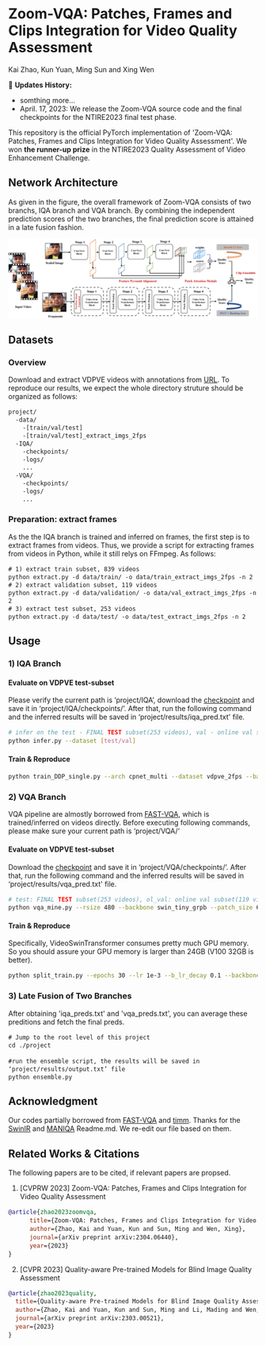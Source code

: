 # Zoom-VQA: Patches, Frames and Clips Integration for Video Quality Assessment

Kai Zhao, Kun Yuan, Ming Sun and Xing Wen

:rocket: **Updates History:**
- somthing more…
- April. 17, 2023: We release the Zoom-VQA source code and the final checkpoints for the NTIRE2023 final test phase. 

This repository is the official PyTorch implementation of 'Zoom-VQA: Patches, Frames and Clips Integration for Video Quality Assessment'. We won **the runner-up prize** in the NTIRE2023 Quality Assessment of Video Enhancement Challenge. 

## Network Architecture
As given in the figure, the overall framework of Zoom-VQA consists of two branchs, IQA branch and VQA branch. By combining the independent prediction scores of the two branches, the final prediction score is attained in a late fusion fashion.

![framework.png](images/framework.png)

## Datasets
### Overview
Download and extract VDPVE videos with annotations from [URL](https://arxiv.org/abs/2303.09290). To reproduce our results, we expect the whole directory struture should be organized as follows:
```
project/
  -data/
    -[train/val/test]
    -[train/val/test]_extract_imgs_2fps
  -IQA/
    -checkpoints/
    -logs/
    ...
  -VQA/
    -checkpoints/
    -logs/
    ...
```

### Preparation: extract frames 
As the the IQA branch is trained and inferred on frames, the first step is to extract frames from videos. Thus, we provide a script for extracting frames from videos in Python, while it still relys on FFmpeg. As follows:

```
# 1) extract train subset, 839 videos
python extract.py -d data/train/ -o data/train_extract_imgs_2fps -n 2
# 2) extract validation subset, 119 videos
python extract.py -d data/validation/ -o data/val_extract_imgs_2fps -n 2
# 3) extract test subset, 253 videos
python extract.py -d data/test/ -o data/test_extract_imgs_2fps -n 2
```

## Usage
### 1) IQA Branch

#### Evaluate on VDPVE test-subset
Please verify the current path is ’project/IQA’, download the [checkpoint](https://github.com/k-zha14/Zoom-VQA/releases/download/v0.1/iqa_best_29epoch_checkpoint.pth.tar) and save it in ‘project/IQA/checkpoints/’. After that, run the following command and the inferred results will be saved in ‘project/results/iqa_pred.txt' file. 

```bash
# infer on the test - FINAL TEST subset(253 videos), val - online val subset(119 videos)
python infer.py --dataset [test/val]
```

#### Train & Reproduce
```bash
python train_DDP_single.py --arch cpnet_multi --dataset vdpve_2fps --batch_size 32 --epochs 30 --lr 4e-4 --optimizer ADAMW --weight_decay 1e-2 --drop_path 0.1 --loss_type smooth_l1 --pretrain --rsize 512 --csize 320 --cutmix 0. --backbone_lr_decay 0.2 --pretrain --dropout 0.5 --suffix lr4e-4_b32_dp05_dpath01_wd1e-2_blrdecay02_reproduce
```

### 2) VQA Branch

VQA pipeline are almostly borrowed from [FAST-VQA](https://github.com/VQAssessment/FAST-VQA-and-FasterVQA), which is trained/inferred on videos directly. Before executing following commands, please make sure your current path is ‘project/VQA/‘

#### Evaluate on VDPVE test-subset
Download the [checkpoint](https://github.com/k-zha14/Zoom-VQA/releases/download/v0.1/vqa_best_29e_val-vqpve_s.pth) and save it in ‘project/VQA/checkpoints/’. After that, run the following command and the inferred results will be saved in ‘project/results/vqa_pred.txt' file. 

```bash
# test: FINAL TEST subset(253 videos), ol_val: online val subset(119 videos), off_val: my split validation, 111 videos
python vqa_mine.py --rsize 480 --backbone swin_tiny_grpb --patch_size 6 --dataset [test/ol_val/off_val]
```

#### Train & Reproduce
Specifically, VideoSwinTransformer consumes pretty much GPU memory. So you should assure your GPU memory is larger than 24GB (V100 32GB is better).
```bash
python split_train.py --epochs 30 --lr 1e-3 --b_lr_decay 0.1 --backbone swin_tiny_grpb --batch_size 16 --rsize 480 --patch_size 6 --suffix lr1e-3_fragments_r480c336_blr01_reproduce
```

### 3) Late Fusion of Two Branches
After obtaining 'iqa_preds.txt' and 'vqa_preds.txt', you can average these preditions and fetch the final preds. 

```
# Jump to the root level of this project 
cd ./project

#run the ensemble script, the results will be saved in ‘project/results/output.txt’ file
python ensemble.py
```



## Acknowledgment
Our codes partially borrowed from [FAST-VQA](https://github.com/VQAssessment/FAST-VQA-and-FasterVQA) and [timm](https://github.com/rwightman/pytorch-image-models). Thanks for the [SwinIR](https://github.com/JingyunLiang/SwinIR) and [MANIQA](https://github.com/IIGROUP/MANIQA) Readme.md. We re-edit our file based on them.

## Related Works & Citations 
The following papers are to be cited, if relevant papers are propsed. 

1. [CVPRW 2023] Zoom-VQA: Patches, Frames and Clips Integration for Video Quality Assessment

```bibtex
@article{zhao2023zoomvqa,
      title={Zoom-VQA: Patches, Frames and Clips Integration for Video Quality Assessment}, 
      author={Zhao, Kai and Yuan, Kun and Sun, Ming and Wen, Xing},
      journal={arXiv preprint arXiv:2304.06440},
      year={2023}
}
```

2. [CVPR 2023] Quality-aware Pre-trained Models for Blind Image Quality Assessment

```bibtex
@article{zhao2023quality,
  title={Quality-aware Pre-trained Models for Blind Image Quality Assessment},
  author={Zhao, Kai and Yuan, Kun and Sun, Ming and Li, Mading and Wen, Xing},
  journal={arXiv preprint arXiv:2303.00521},
  year={2023}
}
```


